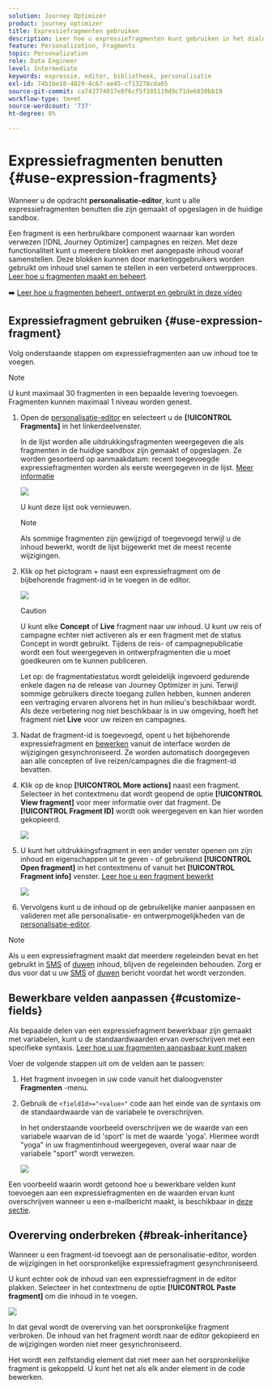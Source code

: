 ```yaml
---
solution: Journey Optimizer
product: journey optimizer
title: Expressiefragmenten gebruiken
description: Leer hoe u expressiefragmenten kunt gebruiken in het dialoogvenster [!DNL Journey Optimizer] personalisatie-editor.
feature: Personalization, Fragments
topic: Personalization
role: Data Engineer
level: Intermediate
keywords: expressie, editor, bibliotheek, personalisatie
exl-id: 74b1be18-4829-4c67-ae45-cf13278cda65
source-git-commit: ca743774017e8f6cf5f385119d9c71de6020bb19
workflow-type: tm+mt
source-wordcount: '737'
ht-degree: 0%

---
```


# Expressiefragmenten benutten {#use-expression-fragments}

Wanneer u de opdracht **personalisatie-editor**, kunt u alle expressiefragmenten benutten die zijn gemaakt of opgeslagen in de huidige sandbox.

Een fragment is een herbruikbare component waarnaar kan worden verwezen [!DNL Journey Optimizer] campagnes en reizen. Met deze functionaliteit kunt u meerdere blokken met aangepaste inhoud vooraf samenstellen. Deze blokken kunnen door marketinggebruikers worden gebruikt om inhoud snel samen te stellen in een verbeterd ontwerpproces. [Leer hoe u fragmenten maakt en beheert](../content-management/fragments.md).

➡️ [Leer hoe u fragmenten beheert, ontwerpt en gebruikt in deze video](../content-management/fragments.md#video-fragments)

## Expressiefragment gebruiken {#use-expression-fragment}

Volg onderstaande stappen om expressiefragmenten aan uw inhoud toe te voegen.

>[!NOTE]
>
>U kunt maximaal 30 fragmenten in een bepaalde levering toevoegen. Fragmenten kunnen maximaal 1 niveau worden genest.

1. Open de [personalisatie-editor](personalization-build-expressions.md) en selecteert u de **[!UICONTROL Fragments]** in het linkerdeelvenster.

   In de lijst worden alle uitdrukkingsfragmenten weergegeven die als fragmenten in de huidige sandbox zijn gemaakt of opgeslagen. Ze worden gesorteerd op aanmaakdatum: recent toegevoegde expressiefragmenten worden als eerste weergegeven in de lijst. [Meer informatie](../content-management/fragments.md#create-expression-fragment)

   ![](assets/expression-fragments-pane.png)

   U kunt deze lijst ook vernieuwen.

   >[!NOTE]
   >
   >Als sommige fragmenten zijn gewijzigd of toegevoegd terwijl u de inhoud bewerkt, wordt de lijst bijgewerkt met de meest recente wijzigingen.

1. Klik op het pictogram + naast een expressiefragment om de bijbehorende fragment-id in te voegen in de editor.

   ![](assets/expression-fragment-add.png)

   >[!CAUTION]
   >
   >U kunt elke **Concept** of **Live** fragment naar uw inhoud. U kunt uw reis of campagne echter niet activeren als er een fragment met de status Concept in wordt gebruikt. Tijdens de reis- of campagnepublicatie wordt een fout weergegeven in ontwerpfragmenten die u moet goedkeuren om te kunnen publiceren.
   >
   > Let op: de fragmentatiestatus wordt geleidelijk ingevoerd gedurende enkele dagen na de release van Journey Optimizer in juni. Terwijl sommige gebruikers directe toegang zullen hebben, kunnen anderen een vertraging ervaren alvorens het in hun milieu&#39;s beschikbaar wordt. Als deze verbetering nog niet beschikbaar is in uw omgeving, hoeft het fragment niet **Live** voor uw reizen en campagnes.

1. Nadat de fragment-id is toegevoegd, opent u het bijbehorende expressiefragment en [bewerken](../content-management/fragments.md#edit-fragments) vanuit de interface worden de wijzigingen gesynchroniseerd. Ze worden automatisch doorgegeven aan alle concepten of live reizen/campagnes die die fragment-id bevatten.

1. Klik op de knop **[!UICONTROL More actions]** naast een fragment. Selecteer in het contextmenu dat wordt geopend de optie **[!UICONTROL View fragment]** voor meer informatie over dat fragment. De **[!UICONTROL Fragment ID]** wordt ook weergegeven en kan hier worden gekopieerd.

   ![](assets/expression-fragment-view.png)

1. U kunt het uitdrukkingsfragment in een ander venster openen om zijn inhoud en eigenschappen uit te geven - of gebruikend **[!UICONTROL Open fragment]** in het contextmenu of vanuit het **[!UICONTROL Fragment info]** venster. [Leer hoe u een fragment bewerkt](../content-management/fragments.md#edit-fragments)

   ![](assets/expression-fragment-open.png)

1. Vervolgens kunt u de inhoud op de gebruikelijke manier aanpassen en valideren met alle personalisatie- en ontwerpmogelijkheden van de [personalisatie-editor](personalization-build-expressions.md).

>[!NOTE]
>
>Als u een expressiefragment maakt dat meerdere regeleinden bevat en het gebruikt in [SMS](../sms/create-sms.md#sms-content) of [duwen](../push/design-push.md) inhoud, blijven de regeleinden behouden. Zorg er dus voor dat u uw [SMS](../sms/send-sms.md) of [duwen](../push/send-push.md) bericht voordat het wordt verzonden.

## Bewerkbare velden aanpassen {#customize-fields}

Als bepaalde delen van een expressiefragment bewerkbaar zijn gemaakt met variabelen, kunt u de standaardwaarden ervan overschrijven met een specifieke syntaxis. [Leer hoe u uw fragmenten aanpasbaar kunt maken](../content-management/customizable-fragments.md)

Voer de volgende stappen uit om de velden aan te passen:

1. Het fragment invoegen in uw code vanuit het dialoogvenster **Fragmenten** -menu.

1. Gebruik de `<fieldId>="<value>"` code aan het einde van de syntaxis om de standaardwaarde van de variabele te overschrijven.

   In het onderstaande voorbeeld overschrijven we de waarde van een variabele waarvan de id &#39;sport&#39; is met de waarde &#39;yoga&#39;. Hiermee wordt &quot;yoga&quot; in uw fragmentinhoud weergegeven, overal waar naar de variabele &quot;sport&quot; wordt verwezen.

   ![](../content-management/assets/fragment-expression-use.png)

Een voorbeeld waarin wordt getoond hoe u bewerkbare velden kunt toevoegen aan een expressiefragmenten en de waarden ervan kunt overschrijven wanneer u een e-mailbericht maakt, is beschikbaar in [deze sectie](../content-management/customizable-fragments.md#example).

## Overerving onderbreken {#break-inheritance}

Wanneer u een fragment-id toevoegt aan de personalisatie-editor, worden de wijzigingen in het oorspronkelijke expressiefragment gesynchroniseerd.

U kunt echter ook de inhoud van een expressiefragment in de editor plakken. Selecteer in het contextmenu de optie **[!UICONTROL Paste fragment]** om die inhoud in te voegen.

![](assets/expression-fragment-paste.png)

In dat geval wordt de overerving van het oorspronkelijke fragment verbroken. De inhoud van het fragment wordt naar de editor gekopieerd en de wijzigingen worden niet meer gesynchroniseerd.

Het wordt een zelfstandig element dat niet meer aan het oorspronkelijke fragment is gekoppeld. U kunt het net als elk ander element in de code bewerken.

